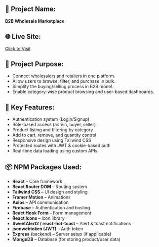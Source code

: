 ## 🏪 Project Name:
**B2B Wholesale Marketplace**

## 🌐 Live Site:
[Click to Visit](https://b2b-market-place-6c30f.web.app/)

## 🎯 Project Purpose:
- Connect wholesalers and retailers in one platform.
- Allow users to browse, filter, and purchase in bulk.
- Simplify the buying/selling process in B2B model.
- Enable category-wise product browsing and user-based dashboards.

## 🚀 Key Features:
- Authentication system (Login/Signup)
- Role-based access (admin, buyer, seller)
- Product listing and filtering by category
- Add to cart, remove, and quantity control
- Responsive design using Tailwind CSS
- Protected routes with JWT & cookie-based auth
- Real-time data loading using custom APIs

## 📦 NPM Packages Used:
- **React** – Core framework
- **React Router DOM** – Routing system
- **Tailwind CSS** – UI design and styling
- **Framer Motion** – Animations
- **Axios** – API communication
- **Firebase** – Authentication and hosting
- **React Hook Form** – Form management
- **React Icons** – Icon library
- **SweetAlert2 / react-hot-toast** – Alert & toast notifications
- **jsonwebtoken (JWT)** – Auth token
- **Express** (backend) – Server setup (if applicable)
- **MongoDB** – Database (for storing product/user data)
